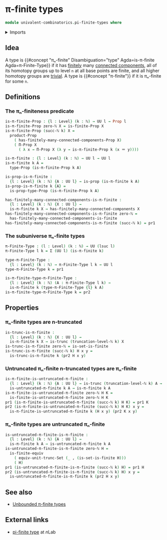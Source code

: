 # π-finite types

```agda
module univalent-combinatorics.pi-finite-types where
```

<details><summary>Imports</summary>

```agda
open import elementary-number-theory.natural-numbers

open import foundation.dependent-pair-types
open import foundation.dependent-products-propositions
open import foundation.dependent-products-truncated-types
open import foundation.identity-types
open import foundation.propositions
open import foundation.set-truncations
open import foundation.truncated-types
open import foundation.truncation-levels
open import foundation.universe-levels

open import univalent-combinatorics.finite-types
open import univalent-combinatorics.finitely-many-connected-components
open import univalent-combinatorics.untruncated-pi-finite-types
```

</details>

## Idea

A type is
{{#concept "πₙ-finite" Disambiguation="type" Agda=is-π-finite Agda=π-Finite-Type}}
if it has [finitely](univalent-combinatorics.finite-types.md) many
[connected components](foundation.connected-components.md), all of its homotopy
groups up to level `n` at all base points are finite, and all higher homotopy
groups are [trivial](group-theory.trivial-groups.md). A type is
{{#concept "π-finite"}} if it is πₙ-finite for some `n`.

## Definitions

### The πₙ-finiteness predicate

```agda
is-π-finite-Prop : {l : Level} (k : ℕ) → UU l → Prop l
is-π-finite-Prop zero-ℕ X = is-finite-Prop X
is-π-finite-Prop (succ-ℕ k) X =
  product-Prop
    ( has-finitely-many-connected-components-Prop X)
    ( Π-Prop X
      ( λ x → Π-Prop X (λ y → is-π-finite-Prop k (x ＝ y))))

is-π-finite : {l : Level} (k : ℕ) → UU l → UU l
is-π-finite k A =
  type-Prop (is-π-finite-Prop k A)

is-prop-is-π-finite :
  {l : Level} (k : ℕ) {A : UU l} → is-prop (is-π-finite k A)
is-prop-is-π-finite k {A} =
  is-prop-type-Prop (is-π-finite-Prop k A)

has-finitely-many-connected-components-is-π-finite :
  {l : Level} (k : ℕ) {X : UU l} →
  is-π-finite k X → has-finitely-many-connected-components X
has-finitely-many-connected-components-is-π-finite zero-ℕ =
  has-finitely-many-connected-components-is-finite
has-finitely-many-connected-components-is-π-finite (succ-ℕ k) = pr1
```

### The subuniverse πₙ-finite types

```agda
π-Finite-Type : (l : Level) (k : ℕ) → UU (lsuc l)
π-Finite-Type l k = Σ (UU l) (is-π-finite k)

type-π-Finite-Type :
  {l : Level} (k : ℕ) → π-Finite-Type l k → UU l
type-π-Finite-Type k = pr1

is-π-finite-type-π-Finite-Type :
  {l : Level} (k : ℕ) (A : π-Finite-Type l k) →
  is-π-finite k (type-π-Finite-Type {l} k A)
is-π-finite-type-π-Finite-Type k = pr2
```

## Properties

### πₙ-finite types are n-truncated

```agda
is-trunc-is-π-finite :
  {l : Level} (k : ℕ) {X : UU l} →
  is-π-finite k X → is-trunc (truncation-level-ℕ k) X
is-trunc-is-π-finite zero-ℕ = is-set-is-finite
is-trunc-is-π-finite (succ-ℕ k) H x y =
  is-trunc-is-π-finite k (pr2 H x y)
```

### Untruncated πₙ-finite n-truncated types are πₙ-finite

```agda
is-π-finite-is-untruncated-π-finite :
  {l : Level} (k : ℕ) {A : UU l} → is-trunc (truncation-level-ℕ k) A →
  is-untruncated-π-finite k A → is-π-finite k A
is-π-finite-is-untruncated-π-finite zero-ℕ H K =
  is-finite-is-untruncated-π-finite zero-ℕ H K
pr1 (is-π-finite-is-untruncated-π-finite (succ-ℕ k) H K) = pr1 K
pr2 (is-π-finite-is-untruncated-π-finite (succ-ℕ k) H K) x y =
  is-π-finite-is-untruncated-π-finite k (H x y) (pr2 K x y)
```

### πₙ-finite types are untruncated πₙ-finite

```agda
is-untruncated-π-finite-is-π-finite :
  {l : Level} (k : ℕ) {A : UU l} →
  is-π-finite k A → is-untruncated-π-finite k A
is-untruncated-π-finite-is-π-finite zero-ℕ H =
  is-finite-equiv
    ( equiv-unit-trunc-Set (_ , (is-set-is-finite H)))
    ( H)
pr1 (is-untruncated-π-finite-is-π-finite (succ-ℕ k) H) = pr1 H
pr2 (is-untruncated-π-finite-is-π-finite (succ-ℕ k) H) x y =
  is-untruncated-π-finite-is-π-finite k (pr2 H x y)
```

## See also

- [Unbounded π-finite types](univalent-combinatorics.unbounded-pi-finite-types.md)

## External links

- [pi-finite type](https://ncatlab.org/nlab/show/pi-finite+type) at $n$Lab
